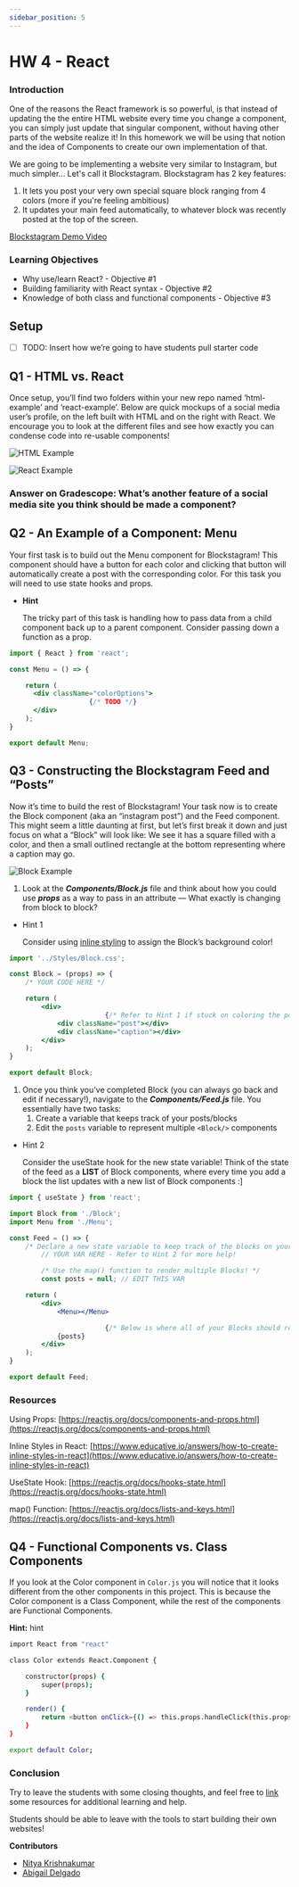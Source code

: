 ```yaml
---
sidebar_position: 5
---
```

# HW 4 - React

### Introduction

One of the reasons the React framework is so powerful, is that instead of updating the the entire HTML website every time you change a component, you can simply just update that singular component, without having other parts of the website realize it! In this homework we will be using that notion and the idea of Components to create our own implementation of that.

We are going to be implementing a website very similar to Instagram, but much simpler... Let's call it Blockstagram. Blockstagram has 2 key features: 

1. It lets you post your very own special square block ranging from 4 colors (more if you're feeling ambitious)
2. It updates your main feed automatically, to whatever block was recently posted at the top of the screen.

[Blockstagram Demo Video](../assets/Assignment4/blockstagram_demo.mov)

### Learning Objectives

- Why use/learn React? - Objective #1
- Building familiarity with React syntax - Objective #2
- Knowledge of both class and functional components - Objective #3

## Setup

- [ ]  TODO: Insert how we’re going to have students pull starter code

## Q1 - HTML vs. React

Once setup, you’ll find two folders within your new repo named ‘html-example’ and ‘react-example’. Below are quick mockups of a social media user’s profile, on the left built with HTML and on the right with React. We encourage you to look at the different files and see how exactly you can condense code into re-usable components! 

![HTML Example](../assets/Assignment4/html_example.png)

![React Example](../assets/Assignment4/react_example.png)

### Answer on Gradescope: What’s another feature of a social media site you think should be made a component?

## Q2 - An Example of a Component: Menu

Your first task is to build out the Menu component for Blockstagram! This component should have a button for each color and clicking that button will automatically create a post with the corresponding color. For this task you will need to use state hooks and props.

- **Hint**
    
    The tricky part of this task is handling how to pass data from a child component back up to a parent component. Consider passing down a function as a prop.
    

```jsx
import { React } from 'react';

const Menu = () => { 

    return (
      <div className="colorOptions">
					{/* TODO */}
      </div>
    );
}

export default Menu;
```

## Q3 - Constructing the Blockstagram Feed and “Posts”

Now it’s time to build the rest of Blockstagram! Your task now is to create the Block component (aka an “instagram post”) and the Feed component. This might seem a little daunting at first, but let’s first break it down and just focus on what a “Block” will look like: We see it has a square filled with a color, and then a small outlined rectangle at the bottom representing where a caption may go.

![Block Example](../assets/Assignment4/block.png)

1. Look at the ***Components/Block.js*** file and think about how you could use ***props*** as a way to pass in an attribute — What exactly is changing from block to block?
- Hint 1
    
    Consider using [inline styling](https://www.educative.io/answers/how-to-create-inline-styles-in-react) to assign the Block’s background color!
    

```jsx
import '../Styles/Block.css';

const Block = (props) => {
    /* YOUR CODE HERE */

    return (
        <div>
						{/* Refer to Hint 1 if stuck on coloring the posts */}
            <div className="post"></div>
            <div className="caption"></div>
        </div>
    );
}

export default Block;
```

1. Once you think you’ve completed Block (you can always go back and edit if necessary!), navigate to the ***Components/Feed.js*** file. You essentially have two tasks:
    1. Create a variable that keeps track of your posts/blocks
    2. Edit the `posts` variable to represent multiple `<Block/>` components
- Hint 2
    
    Consider the useState hook for the new state variable! Think of the state of the feed as a **LIST** of Block components, where every time you add a block the list updates with a new list of Block components :]
    

```jsx
import { useState } from 'react';

import Block from './Block';
import Menu from './Menu';

const Feed = () => {
    /* Declare a new state variable to keep track of the blocks on your Blockstagram feed! */
		// YOUR VAR HERE - Refer to Hint 2 for more help!

		/* Use the map() function to render multiple Blocks! */
		const posts = null; // EDIT THIS VAR

    return (
        <div>
            <Menu></Menu>

						{/* Below is where all of your Blocks should render! */}
            {posts}
        </div>
    );
}

export default Feed;
```

### Resources

Using Props: [https://reactjs.org/docs/components-and-props.html](https://reactjs.org/docs/components-and-props.html)

Inline Styles in React: [https://www.educative.io/answers/how-to-create-inline-styles-in-react](https://www.educative.io/answers/how-to-create-inline-styles-in-react)

UseState Hook: [https://reactjs.org/docs/hooks-state.html](https://reactjs.org/docs/hooks-state.html)

map() Function: [https://reactjs.org/docs/lists-and-keys.html](https://reactjs.org/docs/lists-and-keys.html)

## Q4 - Functional Components vs. Class Components

If you look at the Color component in `Color.js` you will notice that it looks different from the other components in this project. This is because the Color component is a Class Component, while the rest of the components are Functional Components. 

**Hint:** hint

```bash
import React from "react"

class Color extends React.Component {

    constructor(props) {
        super(props);
    }

    render() {
        return <button onClick={() => this.props.handleClick(this.props.color)}>Post {this.props.color}</button>
    }
}

export default Color;
```

### Conclusion

Try to leave the students with some closing thoughts, and feel free to [link](http://google.com) some resources for additional learning and help.

Students should be able to leave with the tools to start building their own websites!

**Contributors**
- [Nitya Krishnakumar](https://www.linkedin.com/in/nitya-krish/)
- [Abigail Delgado](https://www.linkedin.com/in/abigail-gee-delgado/)